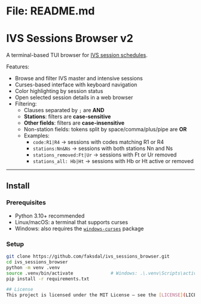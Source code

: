 
# File: README.md
# IVS Sessions Browser v2

A terminal-based TUI browser for [IVS session schedules](https://ivscc.gsfc.nasa.gov/sessions/).

Features:
- Browse and filter IVS master and intensive sessions
- Curses-based interface with keyboard navigation
- Color highlighting by session status
- Open selected session details in a web browser
- Filtering:
  - Clauses separated by `;` are **AND**
  - **Stations**: filters are **case-sensitive**
  - **Other fields**: filters are **case-insensitive**
  - Non-station fields: tokens split by space/comma/plus/pipe are **OR**
  - Examples:
    - `code:R1|R4` → sessions with codes matching R1 or R4
    - `stations:Nn&Ns` → sessions with both stations Nn and Ns
    - `stations_removed:Ft|Ur` → sessions with Ft or Ur removed
    - `stations_all: Hb|Ht` → sessions with Hb or Ht active or removed

---

## Install

### Prerequisites
- Python 3.10+ recommended
- Linux/macOS: a terminal that supports curses
- Windows: also requires the [`windows-curses`](https://pypi.org/project/windows-curses/) package

### Setup

```bash
git clone https://github.com/faksdal/ivs_sessions_browser.git
cd ivs_sessions_browser
python -m venv .venv
source .venv/bin/activate              # Windows: .\.venv\Scripts\activate
pip install -r requirements.txt

## License
This project is licensed under the MIT License – see the [LICENSE](LICENSE) file for details.
